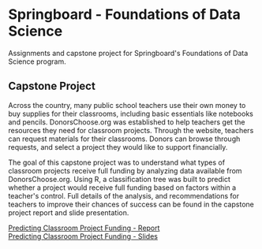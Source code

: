 # Springboard - Foundations of Data Science

Assignments and capstone project for Springboard's Foundations of Data Science program.

## Capstone Project ##

Across the country, many public school teachers use their own money to buy supplies for their classrooms, including basic essentials like notebooks and pencils. DonorsChoose.org was established to help teachers get the resources they need for classroom projects. Through the website, teachers can request materials for their classrooms. Donors can browse through requests, and select a project they would like to support financially.

The goal of this capstone project was to understand what types of classroom projects receive full funding by analyzing data available from DonorsChoose.org. Using R, a classification tree was built to predict whether a project would receive full funding based on factors within a teacher's control. Full details of the analysis, and recommendations for teachers to improve their chances of success can be found in the capstone project report and slide presentation.

[Predicting Classroom Project Funding - Report](CapstoneProject/Capstone_Final_Report.pdf)  
[Predicting Classroom Project Funding - Slides](CapstoneProject/Capstone_Final_Slides.pdf)
